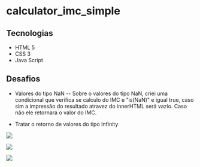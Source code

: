 # calculator_imc_simple
## Tecnologias
- HTML 5
- CSS 3
- Java Script

## Desafios
- Valores do tipo NaN
  -- Sobre o valores do tipo NaN, criei uma condicional que verifica se calculo do IMC e "is(NaN)" e igual true, caso sim a impressão do            resultado atravez do innerHTML será vazio. Caso não ele retornara o valor do IMC. 
   
- Tratar o retorno de valores do tipo Infinity

![](https://i.postimg.cc/MZ7nx7ky/Screenshot-2.png)

![](https://i.postimg.cc/Y0rMtmg3/Screenshot-400000000000000000.png)

![](https://user-images.githubusercontent.com/91764104/209436631-d9258217-0031-43db-b226-5988e0bff38f.png)
